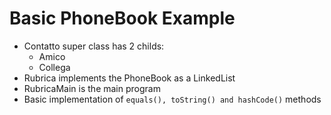 # Basic PhoneBook Example

- Contatto super class has 2 childs:
  - Amico
  - Collega
- Rubrica implements the PhoneBook as a LinkedList
- RubricaMain is the main program
- Basic implementation of `equals(), toString() and hashCode()` methods
